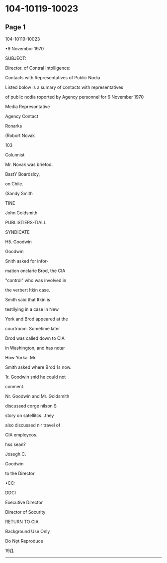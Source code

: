 # 104-10119-10023

## Page 1

104-10119-10023

•9 Novembor 1970

SUBJECT:

Director. of Contral Intolligence:

Contacts with Representatives of Public Nodia

Listed bolow is a sumary of contacts with representatives

of public nodia roported by Agency personnel for 6 November 1970

Media Represontative

Agency Contact

Ronarks

(Robort Novak

103

Colunnist

Mr. Novak was briefod.

BastY Boardsloy,

on Chile.

(Sandy Smith

TINE

John Goldsmith

PUBLISTIERS-TIALL

SYNDICATE

H5. Goodwin

Goodwin

Snith asked for infor-

mation onclarie Brod, the CIA

"control" who was involved in

the verbert Itkin case.

Smith said that Itkin is

testllying in a case in New

York and Brod appeared at the

courtroom. Sometime later

Drod was called down to CIA

in Washington, and has notar

How Yorka. Mr.

Smith asked where Brod 1s now.

1r. Goodwin snid he could not

conment.

Nr. Goodwin and Mr. Goldsmith

discussed corge nilson S

story on satellitcs...they

also discussed nir travel of

CIA employcos.

hss sean?

Josegh C.

Goodwin

to the Director

•CC:

DDCI

Executive Director

Director of Socurity

RETURN TO CIA

Background Use Only

Do Nọt Reproduce

19Д.

---

